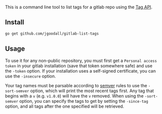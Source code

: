 This is a command line tool to list tags for a gitlab repo using the [Tag API](https://docs.gitlab.com/ce/api/tags.html#list-project-repository-tags).

## Install

```sh
go get github.com/jgoodall/gitlab-list-tags
```

## Usage

To use it for any non-public repository, you must first get a `Personal access token` in your gitlab installation (save that token somewhere safe) and use the `-token` option. If your installation uses a self-signed certificate, you can use the `-insecure` option.

Your tag names must be parsable according to [semver](http://semver.org/) rules to use the `-sort-semver` option, which will print the most recent tags first. Any tag that begins with a `v` (e.g. `v1.0.0`) will have the `v` removed. When using the `-sort-semver` option, you can specify the tags to get by setting the `-since-tag` option, and all tags after the one specified will be retrieved.
